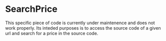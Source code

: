 # SearchPrice
This specific piece of code is currently under maintenence and does not work properly. Its inteded purposes is to access the source code of a given url and search for a price in the source code.
